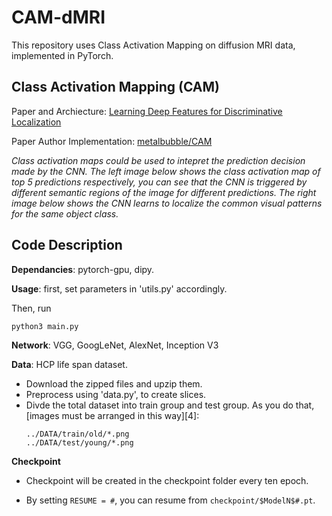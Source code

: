 
# CAM-dMRI
This repository uses Class Activation Mapping on diffusion MRI data, implemented in PyTorch.

## Class Activation Mapping (CAM)
Paper and Archiecture: [Learning Deep Features for Discriminative Localization][1]

Paper Author Implementation: [metalbubble/CAM][2]


*Class activation maps could be used to intepret the prediction decision made by the CNN. The left image below shows the class activation map of top 5 predictions respectively, you can see that the CNN is triggered by different semantic regions of the image for different predictions. The right image below shows the CNN learns to localize the common visual patterns for the same object class.*

## Code Description
**Dependancies**: pytorch-gpu, dipy.

**Usage**: first, set parameters in 'utils.py' accordingly.

Then, run 

`python3 main.py`

**Network**: VGG, GoogLeNet, AlexNet, Inception V3

**Data**: HCP life span dataset.
- Download the zipped files and upzip them.
- Preprocess using 'data.py', to create slices.
- Divde the total dataset into train group and test group. As you do that, [images must be arranged in this way][4]:
  ```
  ../DATA/train/old/*.png
  ../DATA/test/young/*.png
  ```
  
**Checkpoint**
- Checkpoint will be created in the checkpoint folder every ten epoch.
- By setting `RESUME = #`, you can resume from `checkpoint/$ModelN$#.pt`.

  [1]: https://arxiv.org/abs/1512.04150
  [2]: https://github.com/metalbubble/CAM

